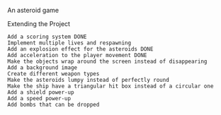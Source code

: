 An asteroid game

Extending the Project

    Add a scoring system DONE 
    Implement multiple lives and respawning
    Add an explosion effect for the asteroids DONE
    Add acceleration to the player movement DONE
    Make the objects wrap around the screen instead of disappearing
    Add a background image
    Create different weapon types
    Make the asteroids lumpy instead of perfectly round
    Make the ship have a triangular hit box instead of a circular one
    Add a shield power-up
    Add a speed power-up
    Add bombs that can be dropped
